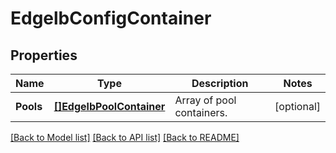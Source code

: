 # EdgelbConfigContainer

## Properties

Name | Type | Description | Notes
------------ | ------------- | ------------- | -------------
**Pools** | [**[]EdgelbPoolContainer**](EdgelbPoolContainer.md) | Array of pool containers. | [optional] 

[[Back to Model list]](../README.md#documentation-for-models) [[Back to API list]](../README.md#documentation-for-api-endpoints) [[Back to README]](../README.md)


